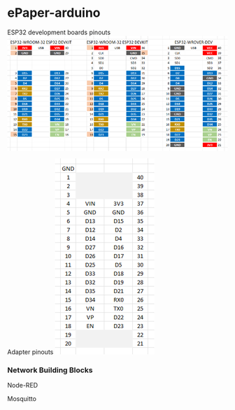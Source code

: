 # ePaper-arduino

ESP32 development boards pinouts
![ESP32 development boards pinouts](https://github.com/alexandrebobkov/ePaper-arduino/blob/master/esp32_pinouts.png)

Adapter pinouts
![Adapter pinouts](https://github.com/alexandrebobkov/ePaper-arduino/blob/master/adapter.png)

### Network Building Blocks

Node-RED

Mosquitto

